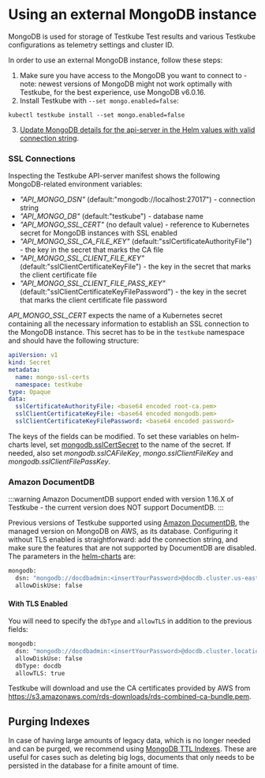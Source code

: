 # Using an external MongoDB instance

MongoDB is used for storage of Testkube Test results and various Testkube configurations as telemetry settings and cluster ID.

In order to use an external MongoDB instance, follow these steps:

1. Make sure you have access to the MongoDB you want to connect to - note: newest versions of MongoDB might not work optimally with Testkube,
   for the best experience, use MongoDB v6.0.16.
2. Install Testkube with `--set mongo.enabled=false`:

```shell
kubectl testkube install --set mongo.enabled=false
```

3. [Update MongoDB details for the api-server in the Helm values with valid connection string](/articles/install/advanced-install#mongodb).

### SSL Connections

Inspecting the Testkube API-server manifest shows the following MongoDB-related environment variables:

- _"API_MONGO_DSN"_ (default:"mongodb://localhost:27017") - connection string
- _"API_MONGO_DB"_ (default:"testkube") - database name
- _"API_MONGO_SSL_CERT"_ (no default value) - reference to Kubernetes secret for MongoDB instances with SSL enabled
- _"API_MONGO_SSL_CA_FILE_KEY"_ (default:"sslCertificateAuthorityFile") - the key in the secret that marks the CA file
- _"API_MONGO_SSL_CLIENT_FILE_KEY"_ (default:"sslClientCertificateKeyFile") - the key in the secret that marks the client certificate file
- _"API_MONGO_SSL_CLIENT_FILE_PASS_KEY"_ (default:"sslClientCertificateKeyFilePassword") - the key in the secret that marks the client certificate file password

_API_MONGO_SSL_CERT_ expects the name of a Kubernetes secret containing all the necessary information to establish an SSL connection to the MongoDB instance. This secret has to be in the `testkube` namespace and should have the following structure:

```yaml
apiVersion: v1
kind: Secret
metadata:
  name: mongo-ssl-certs
  namespace: testkube
type: Opaque
data:
  sslCertificateAuthorityFile: <base64 encoded root-ca.pem>
  sslClientCertificateKeyFile: <base64 encoded mongodb.pem>
  sslClientCertificateKeyFilePassword: <base64 encoded password>
```

The keys of the fields can be modified. To set these variables on helm-charts level, set [mongodb.sslCertSecret](https://github.com/kubeshop/helm-charts/blob/main/charts/testkube-api/values.yaml) to the name of the secret. If needed, also set _mongodb.sslCAFileKey_, _mongo.sslClientFileKey_ and _mongodb.sslClientFilePassKey_.

### Amazon DocumentDB

:::warning
Amazon DocumentDB support ended with version 1.16.X of Testkube - the current version does NOT support DocumentDB.
:::

Previous versions of Testkube supported using [Amazon DocumentDB](https://aws.amazon.com/documentdb/), the managed version on MongoDB on AWS, as its database. Configuring it without TLS enabled is straightforward: add the connection string, and make sure the features that are not supported by DocumentDB are disabled. The parameters in the [helm-charts](https://github.com/kubeshop/helm-charts/blob/main/charts/testkube-api/values.yaml) are:

```bash
mongodb:
  dsn: "mongodb://docdbadmin:<insertYourPassword>@docdb.cluster.us-east-1.docdb.amazonaws.com:27017/?retryWrites=false"
  allowDiskUse: false
```

#### With TLS Enabled

You will need to specify the `dbType` and `allowTLS` in addition to the previous fields:

```bash
mongodb:
  dsn: "mongodb://docdbadmin:<insertYourPassword>@docdb.cluster.location.docdb.amazonaws.com:27017/?retryWrites=false"
  allowDiskUse: false
  dbType: docdb
  allowTLS: true
```

Testkube will download and use the CA certificates provided by AWS from https://s3.amazonaws.com/rds-downloads/rds-combined-ca-bundle.pem.

## Purging Indexes

In case of having large amounts of legacy data, which is no longer needed and can be purged, we recommend using [MongoDB TTL Indexes](https://www.mongodb.com/docs/manual/core/index-ttl/).
These are useful for cases such as deleting big logs, documents that only needs to be persisted in the database for a finite amount of time.
